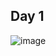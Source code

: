## Day 1

![image](https://github.com/user-attachments/assets/094ec885-0a41-4139-82ed-40f5ed019a1d)
